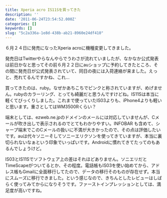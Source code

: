 ```yaml
---
title: Xperia acro IS11Sを買ってきた
description: ''
date: '2011-06-24T23:54:52.000Z'
categories: []
keywords: []
slug: "5c2a336a-1e8d-438b-ab21-8960e24df410"
---
```

６月２４日に発売になったXperia acroに機種変更してきました。

発売日はTwitterやらなんやらでうわさが流れていましたが、なかなか公式発表は前日かなと思ってその前６月２２日にauショップに予約してきたところ、その間に発売日が公式発表されていて、同日の夜には入荷連絡が来ました。えっと、売れてるんですかね、これ…

買ってきたのは、ruby。なぜかあちこちでピンクと称されていますが、めげません。rubyのカラーリング、とっても綺麗だと思うんですけどね。IS11Sは本当に軽くてびっくりしました。これまで使っていたIS03よりも、iPhone4よりも軽いと思います。重さとしてはWM3500Rくらい？

端末としては、ezweb.ne.jpのドメインのメールには対応していませんが、Cメールが吹き出しで表示されるのでとてもわかりやすい。INFOBAR も含めて、シャープ端末でこのCメールの扱いに不満が大きかったので、その点は評価したいです。auは代々ソニーそしてソニーエリクソンを使ってきていますが、本当に裏切られないなぁという印象でいっぱいです。Androidに慣れてきてたってのもあるんでしょうけど。

IS03とIS11Sでソフトウェア上の差はそれほどありません。ソニエリだとTimeScapeがついてるとか、その程度。電話帳もIS03を使い始めてから、アドレス帳もGmailに全面移行してたので、データの移行そのものが存在せず。本当にスムーズに移行できました。という感じなので、きちんとしたレビューはしばらく使ってみてからになりそうです。ファーストインプレッションとしては、満足度が高いですね。